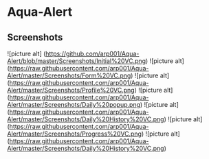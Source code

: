 # Aqua-Alert

## Screenshots

![picture alt] (https://github.com/arp001/Aqua-Alert/blob/master/Screenshots/Initial%20VC.png) 
![picture alt] (https://raw.githubusercontent.com/arp001/Aqua-Alert/master/Screenshots/Form%20VC.png) 
![picture alt] (https://raw.githubusercontent.com/arp001/Aqua-Alert/master/Screenshots/Profile%20VC.png)
![picture alt] (https://raw.githubusercontent.com/arp001/Aqua-Alert/master/Screenshots/Daily%20popup.png)
![picture alt] (https://raw.githubusercontent.com/arp001/Aqua-Alert/master/Screenshots/Daily%20History%20VC.png)
![picture alt] (https://raw.githubusercontent.com/arp001/Aqua-Alert/master/Screenshots/Progress%20VC.png)
![picture alt] (https://raw.githubusercontent.com/arp001/Aqua-Alert/master/Screenshots/Daily%20History%20VC.png)
